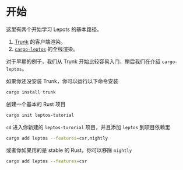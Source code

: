# 开始

这里有两个开始学习 Lepots 的基本路径。

1. [Trunk](https://trunkrs.dev/) 的客户端渲染。
2. [`cargo-leptos`](https://github.com/leptos-rs/cargo-leptos) 的全栈渲染。

对于早期的例子，我们从 Trunk 开始比较容易入门，稍后我们在介绍 `cargo-leptos`。

如果你还没安装 Trunk，你可以运行以下命令安装

```bash
cargo install trunk
```

创建一个基本的 Rust 项目

```bash
cargo init leptos-tutorial
```

`cd` 进入你新建的 `leptos-turorial` 项目，并且添加 `leptos` 到项目依赖里

```bash
cargo add leptos --features=csr,nightly
```
或者你如果用的是 stable 的 Rust，你可以移除 `nightly`

```bash
cargo add leptos --features=csr
```
